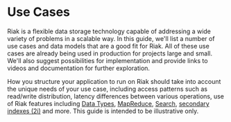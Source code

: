 # Use Cases

Riak is a flexible data storage technology capable of addressing a wide variety of problems in a scalable way. In this guide, we'll list a number of use cases and data models that are a good fit for Riak. All of these use cases are already being used in production for projects large and small. We'll also suggest possibilities for implementation and provide links to videos and documentation for further exploration.

How you structure your application to run on Riak should take into account the unique needs of your use case, including access patterns such as read/write distribution, latency differences between various operations, use of Riak features including [Data Types](http://docs.basho.com/riak/latest/theory/concepts/crdts/), [MapReduce](http://docs.basho.com/riak/latest/dev/using/mapreduce/), [Search](http://docs.basho.com/riak/latest/dev/using/search/), [secondary indexes (2i)](http://docs.basho.com/riak/latest/dev/using/2i/) and more. This guide is intended to be illustrative only.
